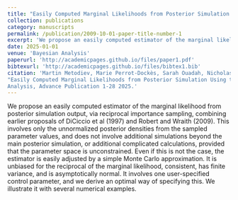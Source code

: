 ```yaml
---
title: "Easily Computed Marginal Likelihoods from Posterior Simulation Using the THAMES Estimator"
collection: publications
category: manuscripts
permalink: /publication/2009-10-01-paper-title-number-1
excerpt: 'We propose an easily computed estimator of the marginal likelihood from posterior simulation output, via reciprocal importance sampling, combining earlier proposals of DiCiccio et al (1997) and Robert and Wraith (2009).'
date: 2025-01-01
venue: 'Bayesian Analysis'
paperurl: 'http://academicpages.github.io/files/paper1.pdf'
bibtexurl: 'http://academicpages.github.io/files/bibtex1.bib'
citation: 'Martin Metodiev, Marie Perrot-Dockès, Sarah Ouadah, Nicholas J. Irons, Pierre Latouche, Adrian E. Raftery.
"Easily Computed Marginal Likelihoods from Posterior Simulation Using the THAMES Estimator." Bayesian
Analysis, Advance Publication 1-28 2025.'
---
```

We propose an easily computed estimator of the marginal likelihood from posterior simulation output, via reciprocal importance sampling, combining earlier proposals of DiCiccio et al (1997) and Robert and Wraith (2009). This involves only the unnormalized posterior densities from the sampled parameter values, and does not involve additional simulations beyond the main posterior simulation, or additional complicated calculations, provided that the parameter space is unconstrained. Even if this is not the case, the estimator is easily adjusted by a simple Monte Carlo approximation. It is unbiased for the reciprocal of the marginal likelihood, consistent, has finite variance, and is asymptotically normal. It involves one user-specified control parameter, and we derive an optimal way of specifying this. We illustrate it with several numerical examples.
